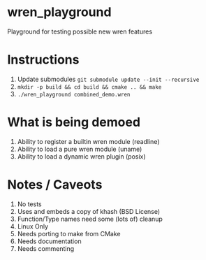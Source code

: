 # wren_playground
Playground for testing possible new wren features

# Instructions
1. Update submodules `git submodule update --init --recursive`
2. `mkdir -p build && cd build && cmake .. && make`
3. `./wren_playground combined_demo.wren`

# What is being demoed
1. Ability to register a builtin wren module (readline)
2. Ability to load a pure wren module (uname)
3. Ability to load a dynamic wren plugin (posix)

# Notes / Caveots
1. No tests 
2. Uses and embeds a copy of khash (BSD License)
3. Function/Type names need some (lots of) cleanup
4. Linux Only
5. Needs porting to make from CMake
6. Needs documentation
7. Needs commenting

